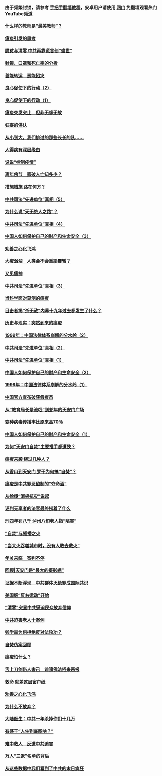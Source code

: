 #### 由于频繁封锁，请参考 [手把手翻墙教程](https://github.com/gfw-breaker/guides/wiki/)，安卓用户请使用 [网门](https://github.com/gfw-breaker/nogfw/blob/master/dl.md?t=03072100) 免翻墙观看热门YouTube频道 

#### [什么样的教师是“最美教师”？](../pages/19/421755.md?t=03072100) 

#### [瘟疫引发的思考](../pages/19/421594.md?t=03072100) 

#### [脱贫与清零 中共再靠谎言创“盛世”](../pages/19/421590.md?t=03072100) 

#### [封锁、口罩和死亡率的分析](../pages/19/421495.md?t=03072100) 

#### [善能转运　恶能招灾](../pages/19/421334.md?t=03072100) 

#### [良心促使下的行动（2）](../pages/19/421361.md?t=03072100) 

#### [良心促使下的行动（1）](../pages/19/421302.md?t=03072100) 

#### [瘟疫突发突止　但非无缘无故](../pages/19/421281.md?t=03072100) 

#### [狂妄的供认](../pages/19/421199.md?t=03072100) 

#### [从小到大，我们排过的那些长长的队……](../pages/19/421243.md?t=03072100) 

#### [人得病有深层缘由](../pages/19/420864.md?t=03072100) 

#### [说说“控制疫情”](../pages/19/420831.md?t=03072100) 

#### [离年傍节　家破人亡知多少？](../pages/19/420563.md?t=03072100) 

#### [措施错施  路在何方？](../pages/19/420076.md?t=03072100) 

#### [中共司法“先进单位”真相（5）](../pages/19/419453.md?t=03072100) 

#### [为什么说“天无绝人之路”？](../pages/19/419618.md?t=03072100) 

#### [中共司法“先进单位”真相（4）](../pages/19/419452.md?t=03072100) 

#### [中国人如何保护自己的财产和生命安全（3）](../pages/19/419405.md?t=03072100) 

#### [劝善之心化飞鸿](../pages/19/418758.md?t=03072100) 

#### [大疫汹汹　人类会不会重蹈覆辙？](../pages/19/419691.md?t=03072100) 

#### [又见瘟神](../pages/19/419225.md?t=03072100) 

#### [中共司法“先进单位”真相（3）](../pages/19/419451.md?t=03072100) 

#### [当科学面对莫测的瘟疫](../pages/19/419625.md?t=03072100) 

#### [目击者揭“杀无赦”内幕十九年过去都发生了什么？](../pages/19/419617.md?t=03072100) 

#### [历史与现实：突然到来的瘟疫](../pages/19/419619.md?t=03072100) 

#### [1999年：中国法律体系崩解的分水岭（2）](../pages/19/419455.md?t=03072100) 

#### [中共司法“先进单位”真相（2）](../pages/19/419450.md?t=03072100) 

#### [中共司法“先进单位”真相（1）](../pages/19/419449.md?t=03072100) 

#### [中国人如何保护自己的财产和生命安全（2）](../pages/19/419404.md?t=03072100) 

#### [1999年：中国法律体系崩解的分水岭（1）](../pages/19/419454.md?t=03072100) 

#### [中国官方宣布破获假疫苗](../pages/19/419504.md?t=03072100) 

#### [从“教育局长是流氓”到蛇年的天安门广场](../pages/19/419470.md?t=03072100) 

#### [变种病毒传播率比原来高70％](../pages/19/419456.md?t=03072100) 

#### [中国人如何保护自己的财产和生命安全（1）](../pages/19/419403.md?t=03072100) 

#### [为何“天安门自焚”主要推手都遭殃？](../pages/19/419348.md?t=03072100) 

#### [瘟疫来袭 绕过几种人？](../pages/19/419349.md?t=03072100) 

#### [从香山到天安门 罗干为何搞“自焚”？](../pages/19/419270.md?t=03072100) 

#### [瘟疫是中共罪恶酿制的“夺命酒”](../pages/19/419223.md?t=03072100) 

#### [从徐栩“消极抗灾”说起](../pages/19/419224.md?t=03072100) 

#### [诬判无辜者的法官最终捞着了什么](../pages/19/419268.md?t=03072100) 

#### [刑四年罚八千 泸州八旬老人指“陷害”](../pages/19/419232.md?t=03072100) 

#### [“自焚”与插播之火](../pages/19/419226.md?t=03072100) 

#### [“当大火吞噬城市时，没有人敢去救火”](../pages/19/419077.md?t=03072100) 

#### [年关来临　冤判不停](../pages/19/419093.md?t=03072100) 

#### [回顾|天安门是“最大的摄影棚”](../pages/19/380866.md?t=03072100) 

#### [证据不断浮现　中共群体灭绝罪成国际共识](../pages/19/419031.md?t=03072100) 

#### [美国版“反右运动”开始](../pages/19/419030.md?t=03072100) 

#### [“清零”突显中共逼迫民众放弃信仰](../pages/19/418995.md?t=03072100) 

#### [中共迫害老人十案例](../pages/19/418831.md?t=03072100) 

#### [钱学森为何拒绝反对法轮功？](../pages/19/418905.md?t=03072100) 

#### [自焚伪案回顾](../pages/19/418799.md?t=03072100) 

#### [瘟疫怕什么？](../pages/19/418800.md?t=03072100) 

#### [舌上刀剑伤人害己　诽谤佛法招来恶报](../pages/19/418731.md?t=03072100) 

#### [救命 就差这层窗户纸](../pages/19/418706.md?t=03072100) 

#### [劝善之心化飞鸿](../pages/19/416766.md?t=03072100) 

#### [为什么不放弃？](../pages/19/418691.md?t=03072100) 

#### [大陆医生：中共一年杀掉你们十几万](../pages/19/418670.md?t=03072100) 

#### [有感于“人生到底图啥？”](../pages/19/418624.md?t=03072100) 

#### [难中救人　反遭中共迫害](../pages/19/418414.md?t=03072100) 

#### [万人“三退”名单的背后](../pages/19/418505.md?t=03072100) 

#### [从这些数据中我们看到了中共的末日疯狂](../pages/19/418420.md?t=03072100) 

